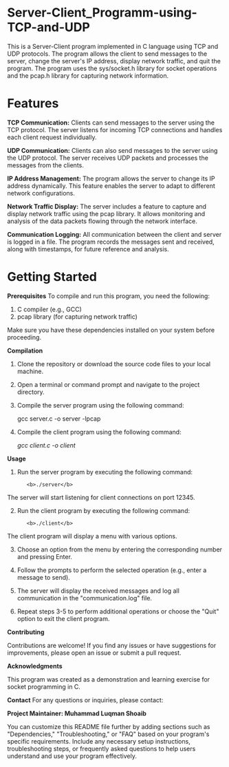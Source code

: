 # Server-Client_Programm-using-TCP-and-UDP
This is a Server-Client program implemented in C language using TCP and UDP protocols. 
The program allows the client to send messages to the server, change the server's IP address, display network traffic, and quit the program. 
The program uses the sys/socket.h library for socket operations and the pcap.h library for capturing network information.

# Features

**TCP Communication:** Clients can send messages to the server using the TCP protocol. The server listens for incoming TCP connections and handles each client request individually.

**UDP Communication:** Clients can also send messages to the server using the UDP protocol. The server receives UDP packets and processes the messages from the clients.

**IP Address Management:** The program allows the server to change its IP address dynamically. This feature enables the server to adapt to different network configurations.

**Network Traffic Display:** The server includes a feature to capture and display network traffic using the pcap library. 
                        It allows monitoring and analysis of the data packets flowing through the network interface.

**Communication Logging:** All communication between the client and server is logged in a file. The program records the messages sent and received, along with timestamps, for future reference and analysis.

# Getting Started

**Prerequisites**
To compile and run this program, you need the following:

1. C compiler (e.g., GCC)
2. pcap library (for capturing network traffic)

Make sure you have these dependencies installed on your system before proceeding.

**Compilation**
1. Clone the repository or download the source code files to your local machine.

2. Open a terminal or command prompt and navigate to the project directory.

3. Compile the server program using the following command:

   gcc server.c -o server -lpcap
  
5.  Compile the client program using the following command:

    *gcc client.c -o client*

**Usage**
1. Run the server program by executing the following command:

          <b>./server</b>

The server will start listening for client connections on port 12345.

2. Run the client program by executing the following command:

          <b>./client</b>

The client program will display a menu with various options.

3. Choose an option from the menu by entering the corresponding number and pressing Enter.

4. Follow the prompts to perform the selected operation (e.g., enter a message to send).

5. The server will display the received messages and log all communication in the "communication.log" file.

6. Repeat steps 3-5 to perform additional operations or choose the "Quit" option to exit the client program.

 **Contributing**

Contributions are welcome! If you find any issues or have suggestions for improvements, please open an issue or submit a pull request.

**Acknowledgments**

This program was created as a demonstration and learning exercise for socket programming in C.

**Contact**
For any questions or inquiries, please contact:

<b>Project Maintainer: Muhammad Luqman Shoaib</b>   

You can customize this README file further by adding sections such as "Dependencies," 
"Troubleshooting," or "FAQ" based on your program's specific requirements.
Include any necessary setup instructions, troubleshooting steps, 
or frequently asked questions to help users understand and use your program effectively.
